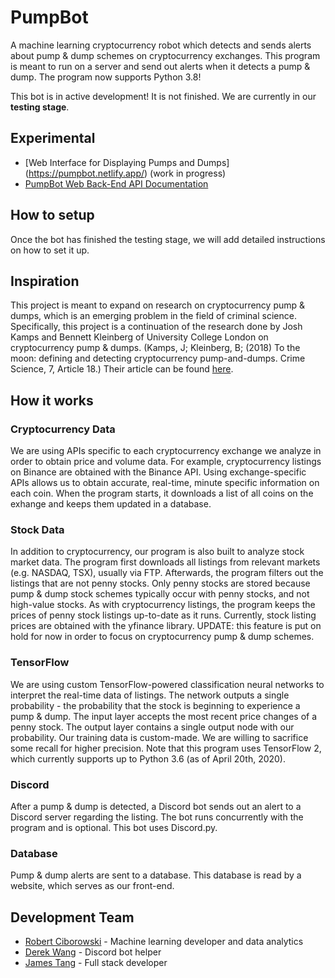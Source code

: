 # PumpBot
A machine learning cryptocurrency robot which detects and sends alerts about pump &amp; dump schemes on cryptocurrency exchanges. This program is meant to run on a server and send out alerts when it detects a pump &amp; dump. The program now supports Python 3.8!

This bot is in active development! It is not finished. We are currently in our **testing stage**.

## Experimental
- [Web Interface for Displaying Pumps and Dumps] (https://pumpbot.netlify.app/) (work in progress)
- [PumpBot Web Back-End API Documentation](https://documenter.getpostman.com/view/10732808/SzfDy63J?version=latest)

## How to setup
Once the bot has finished the testing stage, we will add detailed instructions on how to set it up.

## Inspiration
This project is meant to expand on research on cryptocurrency pump &amp; dumps, which is an emerging problem in the field of criminal science. Specifically, this project is a continuation of the research done by Josh Kamps and Bennett Kleinberg of University College London on cryptocurrency pump &amp; dumps. (Kamps, J; Kleinberg, B; (2018) To the moon: defining and detecting cryptocurrency pump-and-dumps. Crime Science, 7, Article 18.) Their article can be found [here](https://discovery.ucl.ac.uk/id/eprint/10069142/).

## How it works
### Cryptocurrency Data
We are using APIs specific to each cryptocurrency exchange we analyze in order to obtain price and volume data. For example, cryptocurrency listings on Binance are obtained with the Binance API. Using exchange-specific APIs allows us to obtain accurate, real-time, minute specific information on each coin. When the program starts, it downloads a list of all coins on the exhange and keeps them updated in a database.

### Stock Data
In addition to cryptocurrency, our program is also built to analyze stock market data. The program first downloads all listings from relevant markets (e.g. NASDAQ, TSX), usually via FTP. Afterwards, the program filters out the listings that are not penny stocks. Only penny stocks are stored because pump &amp; dump stock schemes typically occur with penny stocks, and not high-value stocks. As with cryptocurrency listings, the program keeps the prices of penny stock listings up-to-date as it runs. Currently, stock listing prices are obtained with the yfinance library.
UPDATE: this feature is put on hold for now in order to focus on cryptocurrency pump &amp; dump schemes.

### TensorFlow
We are using custom TensorFlow-powered classification neural networks to interpret the real-time data of listings. The network outputs a single probability - the probability that the stock is beginning to experience a pump &amp; dump. The input layer accepts the most recent price changes of a penny stock. The output layer contains a single output node with our probability. Our training data is custom-made.  We are willing to sacrifice some recall for higher precision. Note that this program uses TensorFlow 2, which currently supports up to Python 3.6 (as of April 20th, 2020).

### Discord
After a pump &amp; dump is detected, a Discord bot sends out an alert to a Discord server regarding the listing. The bot runs concurrently with the program and is optional. This bot uses Discord.py.

### Database
Pump &amp; dump alerts are sent to a database. This database is read by a website, which serves as our front-end.

## Development Team
- [Robert Ciborowski](https://github.com/Robert-Ciborowski) - Machine learning developer and data analytics
- [Derek Wang](https://github.com/Derek-Y-Wang) - Discord bot helper
- [James Tang](https://github.com/jamestang12) - Full stack developer
